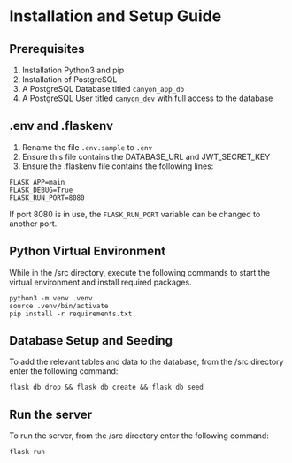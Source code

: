 # Installation and Setup Guide

## Prerequisites

1. Installation Python3 and pip
2. Installation of PostgreSQL
3. A PostgreSQL Database titled ```canyon_app_db```
4. A PostgreSQL User titled ```canyon_dev``` with full access to the database

## .env and .flaskenv

1. Rename the file ```.env.sample``` to ```.env```
2. Ensure this file contains the DATABASE_URL and JWT_SECRET_KEY
3. Ensure the .flaskenv file contains the following lines:

```
FLASK_APP=main
FLASK_DEBUG=True
FLASK_RUN_PORT=8080
```

If port 8080 is in use, the ```FLASK_RUN_PORT``` variable can be changed to another port.

## Python Virtual Environment

While in the /src directory, execute the following commands to start the virtual environment and install required packages.

```
python3 -m venv .venv
source .venv/bin/activate
pip install -r requirements.txt
```

## Database Setup and Seeding

To add the relevant tables and data to the database, from the /src directory enter the following command:

```flask db drop && flask db create && flask db seed```

## Run the server

To run the server, from the /src directory enter the following command:

```flask run```
